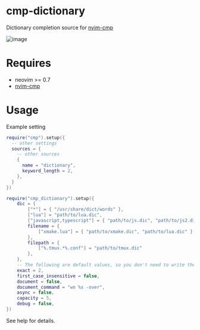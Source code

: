 # cmp-dictionary

Dictionary completion source for [nvim-cmp](https://github.com/hrsh7th/nvim-cmp)

![image](https://user-images.githubusercontent.com/82267684/145278036-afa56b20-a365-4165-822f-98db5d7f11b1.png)

# Requires

- neovim >= 0.7
- [nvim-cmp](https://github.com/hrsh7th/nvim-cmp)

# Usage

Example setting

```lua
require("cmp").setup({
  -- other settings
  sources = {
    -- other sources
    {
      name = "dictionary",
      keyword_length = 2,
    },
  }
})

require("cmp_dictionary").setup({
    dic = {
        ["*"] = { "/usr/share/dict/words" },
        ["lua"] = "path/to/lua.dic",
        ["javascript,typescript"] = { "path/to/js.dic", "path/to/js2.dic" },
        filename = {
            ["xmake.lua"] = { "path/to/xmake.dic", "path/to/lua.dic" },
        },
        filepath = {
            ["%.tmux.*%.conf"] = "path/to/tmux.dic"
        },
    },
    -- The following are default values, so you don't need to write them if you don't want to change them
    exact = 2,
    first_case_insensitive = false,
    document = false,
    document_command = "wn %s -over",
    async = false, 
    capacity = 5,
    debug = false,
})
```

See help for details.
